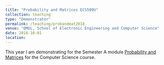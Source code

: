 ```yaml
---
title: "Probability and Matrices ECS509U"
collection: teaching
type: "Demonstrator"
permalink: /teaching/probandmat2018
venue: "QMUL, School of Electronic Engineering and Computer Science"
date: 2018-10-01
location:
---
```


This year I am demonstrating for the Semester A module [Probability and Matrices](https://qmplus.qmul.ac.uk/enrol/index.php?id=2438) for the Computer Science course.
